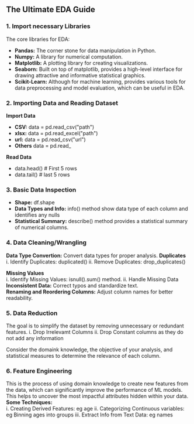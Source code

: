## The Ultimate EDA Guide
### 1. Import necessary Libraries
The core libraries for EDA:</br>
* **Pandas:** The corner stone for data manipulation in Python.
* **Numpy:** A library for numerical computation.
* **Matplotlib:** A plotting library for creating visualizations.
* **Seaborn:** Built on top of matplotlib, provides a high-level interface for drawing attractive and informative statistical graphics.
* **Scikit-Learn:** Although for machine learning, provides various tools for data preprocessing and model evaluation, which can be useful in EDA.

### 2. Importing Data and Reading Dataset
  **Import Data**
   * **CSV:** data = pd.read_csv("path")
   * **xlsx:** data = pd.read_excel("path")
   * **url:** data = pd.read_csv("url")
   * **Others** data = pd.read_<format>
   
  **Read Data**
   * data.head() # First 5 rows
   * data.tail() # last 5 rows

### 3. Basic Data Inspection
   * **Shape:** df.shape
   * **Data Types and Info:** info() method show data type of each column and identifies any nulls
   * **Statistical Summary:** describe() method provides a statistical summary of numerical columns.

### 4. Data Cleaning/Wrangling
**Data Type Convertion:** Convert data types for proper analysis.
**Duplicates**</br>
  i. Identify Duplicates: duplicated()
  ii. Remove Duplicates: drop_duplicates()

**Missing Values**</br>
  i. Identify Missing Values: isnull().sum() method.
  ii. Handle Missing Data
**Inconsistent Data:** Correct typos and standardize text.</br>
**Renaming and Reordering Columns:** Adjust column names for better readability.

### 5. Data Reduction
The goal is to simplify the dataset by removing unnecessary or redundant features.
i. Drop Irrelevamt Columns
ii. Drop Constant columns as they do not add any information

Consider the domaink knowledge, the objective of your analysis, and statistical measures to determine the relevance of each column.

### 6. Feature Engineering
This is the process of using domain knowledge to create new features from the data, which can significantly improve the performance of ML models. This helps to uncover the most impactful attributes hidden within your data.
**Some Techniques:**</br>
  i. Creating Derived Features: eg age
  ii. Categorizing Continuous variables: eg Binning ages into groups
  iii. Extract Info from Text Data: eg names
  
    
  
  
